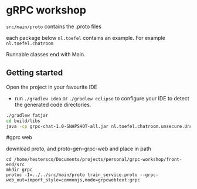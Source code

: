# gRPC workshop

 `src/main/proto` contains the .proto files 
 
 each package below `nl.toefel` contains an example. For example `nl.toefel.chatroom`
 
 Runnable classes end with Main.

## Getting started

Open the project in your favourite IDE 

 * run `./gradlew idea` or `./gradlew eclipse` to configure your IDE to detect the generated code directories.
     
```bash
./gradlew fatjar
cd build/libs
java -cp grpc-chat-1.0-SNAPSHOT-all.jar nl.toefel.chatroom.unsecure.UnsecureChatroomClientMain <your name>
```

#gprc web

download 
 proto, and proto-gen-grpc-web and place in path

```
cd /home/hestersco/Documents/projects/personal/grpc-workshop/front-end/src
mkdir grpc
protoc -I=../../src/main/proto train_service.proto --grpc-web_out=import_style=commonjs,mode=grpcwebtext:grpc
```